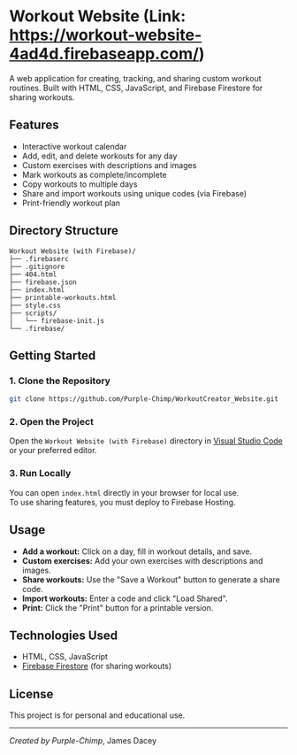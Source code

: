 # Workout Website (Link: https://workout-website-4ad4d.firebaseapp.com/)

A web application for creating, tracking, and sharing custom workout routines. Built with HTML, CSS, JavaScript, and Firebase Firestore for sharing workouts.

## Features

- Interactive workout calendar
- Add, edit, and delete workouts for any day
- Custom exercises with descriptions and images
- Mark workouts as complete/incomplete
- Copy workouts to multiple days
- Share and import workouts using unique codes (via Firebase)
- Print-friendly workout plan

## Directory Structure

```
Workout Website (with Firebase)/
├── .firebaserc
├── .gitignore
├── 404.html
├── firebase.json
├── index.html
├── printable-workouts.html
├── style.css
├── scripts/
│   └── firebase-init.js
└── .firebase/
```

## Getting Started

### 1. Clone the Repository

```sh
git clone https://github.com/Purple-Chimp/WorkoutCreator_Website.git
```

### 2. Open the Project

Open the `Workout Website (with Firebase)` directory in [Visual Studio Code](https://code.visualstudio.com/) or your preferred editor.

### 3. Run Locally

You can open `index.html` directly in your browser for local use.  
To use sharing features, you must deploy to Firebase Hosting.

## Usage

- **Add a workout:** Click on a day, fill in workout details, and save.
- **Custom exercises:** Add your own exercises with descriptions and images.
- **Share workouts:** Use the "Save a Workout" button to generate a share code.
- **Import workouts:** Enter a code and click "Load Shared".
- **Print:** Click the "Print" button for a printable version.

## Technologies Used

- HTML, CSS, JavaScript
- [Firebase Firestore](https://firebase.google.com/docs/firestore) (for sharing workouts)

## License

This project is for personal and educational use.

---

*Created by Purple-Chimp*, James Dacey
